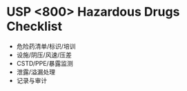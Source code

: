 # USP <800> Hazardous Drugs Checklist

- 危险药清单/标识/培训
- 设施/阴压/风速/压差
- CSTD/PPE/暴露监测
- 泄露/溢漏处理
- 记录与审计
